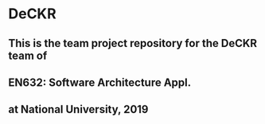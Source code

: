 # DeCKR

## This is the team project repository for the DeCKR team of 

## EN632:  Software Architecture Appl.
 
## at National University, 2019
